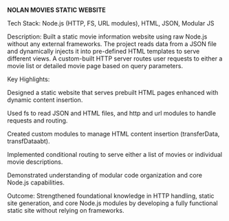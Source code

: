 **NOLAN MOVIES STATIC WEBSITE**

Tech Stack: Node.js (HTTP, FS, URL modules), HTML, JSON, Modular JS

Description:
Built a static movie information website using raw Node.js without any external frameworks. The project reads data from a JSON file and dynamically injects it into pre-defined HTML templates to serve different views. A custom-built HTTP server routes user requests to either a movie list or detailed movie page based on query parameters.

Key Highlights:

Designed a static website that serves prebuilt HTML pages enhanced with dynamic content insertion.

Used fs to read JSON and HTML files, and http and url modules to handle requests and routing.

Created custom modules to manage HTML content insertion (transferData, transfDataabt).

Implemented conditional routing to serve either a list of movies or individual movie descriptions.

Demonstrated understanding of modular code organization and core Node.js capabilities.

Outcome:
Strengthened foundational knowledge in HTTP handling, static site generation, and core Node.js modules by developing a fully functional static site without relying on frameworks.

